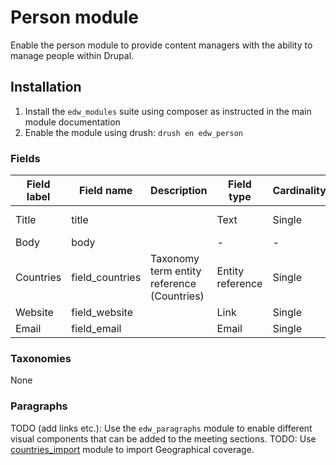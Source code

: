 # Person module

Enable the person module to provide content managers with the ability to manage people within Drupal.

## Installation

1. Install the `edw_modules` suite using composer as instructed in the main module documentation
2. Enable the module using drush: `drush en edw_person`

### Fields

| Field label | Field name      | Description                                | Field type       | Cardinality | Required | Translatable | Widget     |
|-------------|-----------------|--------------------------------------------|------------------|-------------|----------|--------------|------------|
| Title       | title           |                                            | Text             | Single      | Yes      | Yes          | Text field |
| Body        | body            |                                            | -                | -           | -        | -            | -          |
| Countries   | field_countries | Taxonomy term entity reference (Countries) | Entity reference | Single      | No       | No           | Select     |
| Website     | field_website   |                                            | Link             | Single      | No       | No           | TODO       |
| Email       | field_email     |                                            | Email            | Single      | No       | No           | TODO       |

### Taxonomies

None

### Paragraphs

TODO (add links etc.): Use the `edw_paragraphs` module to enable different visual components that can be added to the meeting sections.
TODO: Use [countries_import](https://www.drupal.org/project/countries_import) module to import Geographical coverage.

